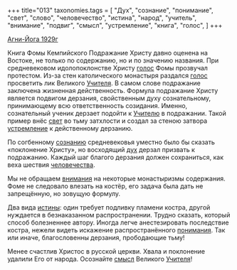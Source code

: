 +++
title="013"
taxonomies.tags = [
 "Дух",
 "сознание",
 "понимание",
 "свет",
 "слово",
 "человечество",
 "истина",
 "народ",
 "учитель",
 "внимание",
 "подвиг",
 "смысл",
 "устремление",
 "книга",
 "голос",
]
+++

[Агни-Йога 1929г](/agni/1929)

Книга Фомы Кемпийского Подражание Христу давно оценена на Востоке, не только по содержанию, но и по значению названия. При средневековом идолопоклонстве Христу [голос](/tags/голос) Фомы прозвучал протестом. Из-за стен католического монастыря раздался [голос](/tags/голос) просветить лик Великого [Учителя](/tags/учитель). В самом слове подражание заключена жизненная действенность. Формула подражание Христу является подвигом дерзания, свойственным духу сознательному, принимающему всю ответственность созидания. Именно, сознательный ученик дерзает подойти к [Учителю](/tags/учитель) в подражании. Такой пример внёс [свет](/tags/свет) во тьму затхлости и создал за стеною затвора [устремление](/tags/устремление) к действенному дерзанию.   

По согбенному [сознанию](/tags/сознание) средневековья уместно было бы сказать «поклонение Христу», но восходящий [дух](/tags/Дух) дерзал призвать к подражанию. Каждый шаг благого дерзания должен сохраниться, как веха шествия [человечества](/tags/человечество).   

Мы не обращаем [внимания](/tags/внимание) на некоторые монастыризмы содержания. Фоме не следовало влезать на костёр, его задача была дать не запрещённую, но зовущую формулу.   

Два вида [истины](/tags/истина): один требует подливку пламени костра, другой нуждается в безнаказанном распространении. Трудно сказать, который способ болезненнее автору. Иногда легче анестезировать последствие костра, нежели видеть искажение распространённого [понимания](/tags/понимание). Так или иначе, благословенны дерзания, прободающие тьму!   

Менее счастлив Христос в русской церкви. Хвала и поклонение удалили Его от народа. Осознайте [смысл](/tags/смысл) Великого [Учителя](/tags/учитель)!